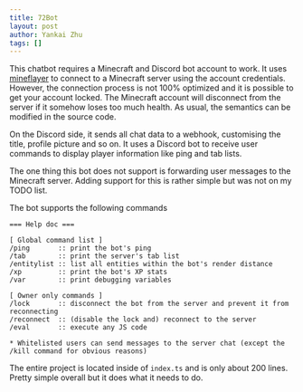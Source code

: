 ```yaml
---
title: 72Bot
layout: post
author: Yankai Zhu
tags: []
---
```


This chatbot requires a Minecraft and Discord bot account to work. It uses [mineflayer](https://www.npmjs.com/package/mineflayer) to connect to a Minecraft server using the account credentials. However, the connection process is not 100% optimized and it is possible to get your account locked. The Minecraft account will disconnect from the server if it somehow loses too much health. As usual, the semantics can be modified in the source code.

On the Discord side, it sends all chat data to a webhook, customising the title, profile picture and so on. It uses a Discord bot to receive user commands to display player information like ping and tab lists.

The one thing this bot does not support is forwarding user messages to the Minecraft server. Adding support for this is rather simple but was not on my TODO list.

The bot supports the following commands

```asciidoc
=== Help doc ===

[ Global command list ]
/ping       :: print the bot's ping
/tab        :: print the server's tab list
/entitylist :: list all entities within the bot's render distance
/xp         :: print the bot's XP stats
/var        :: print debugging variables

[ Owner only commands ]
/lock       :: disconnect the bot from the server and prevent it from reconnecting
/reconnect  :: (disable the lock and) reconnect to the server
/eval       :: execute any JS code

* Whitelisted users can send messages to the server chat (except the /kill command for obvious reasons)
```

The entire project is located inside of `index.ts` and is only about 200 lines. Pretty simple overall but it does what it needs to do.
